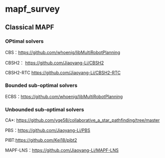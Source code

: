 # mapf_survey

## Classical MAPF
### OPtimal solvers

CBS：https://github.com/whoenig/libMultiRobotPlanning

CBSH2： https://github.com/Jiaoyang-Li/CBSH2

CBSH2-RTC https://github.com/Jiaoyang-Li/CBSH2-RTC

### Bounded sub-optimal solvers

ECBS：https://github.com/whoenig/libMultiRobotPlanning

### Unbounded sub-optimal solvers

CA*: https://github.com/yge58/collaborative_a_star_pathfinding/tree/master

PBS：https://github.com/Jiaoyang-Li/PBS

PIBT:https://github.com/Kei18/pibt2

MAPF-LNS：https://github.com/Jiaoyang-Li/MAPF-LNS
